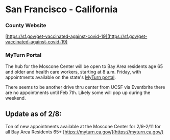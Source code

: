 # San Francisco - California

### County Website
[https://sf.gov/get-vaccinated-against-covid-19](https://sf.gov/get-vaccinated-against-covid-19)

### MyTurn Portal
The hub  for the Moscone Center will be open to Bay Area residents age 65 and older and health care workers, starting at 8 a.m. Friday, with appointments available on the state's [MyTurn portal](https://myturn.ca.gov/).

There seems to be another drive thru center from UCSF via Eventbrite there are no appointments until Feb 7th. Likely some will pop up during the weekend.

## Update as of 2/8:
Ton of new appointments available at the Moscone Center for 2/9-2/11 for all Bay Area Residents 65+ [https://myturn.ca.gov/](https://myturn.ca.gov/)
